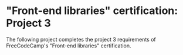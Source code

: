 # "Front-end libraries" certification: Project 3

The following project completes the project 3 requirements of FreeCodeCamp's "Front-end libraries" certification.
